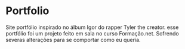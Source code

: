 # Portfolio
Site portfólio inspirado no álbum Igor do rapper Tyler the creator.
esse portfólio foi um projeto feito em sala no curso Formação.net. Sofrendo severas alterações para se comportar como eu queria.
